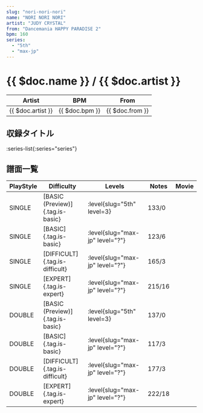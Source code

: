 ```yaml
---
slug: "nori-nori-nori"
name: "NORI NORI NORI"
artist: "JUDY CRYSTAL"
from: "Dancemania HAPPY PARADISE 2"
bpm: 160
series:
  - "5th"
  - "max-jp"
---
```


# {{ $doc.name }} / {{ $doc.artist }}

|Artist|BPM|From|
|------|---|----|
|{{ $doc.artist }}|{{ $doc.bpm }}|{{ $doc.from }}|

## 収録タイトル

:series-list{:series="series"}

## 譜面一覧

|PlayStyle|Difficulty|Levels|Notes|Movie|
|---------|----------|------|-----|-----|
|SINGLE|[BASIC (Preview)]{.tag.is-basic}|:level{slug="5th" level=3}|133/0||
|SINGLE|[BASIC]{.tag.is-basic}|:level{slug="max-jp" level="?"}|123/6||
|SINGLE|[DIFFICULT]{.tag.is-difficult}|:level{slug="max-jp" level="?"}|165/3||
|SINGLE|[EXPERT]{.tag.is-expert}|:level{slug="max-jp" level="?"}|215/16||
|DOUBLE|[BASIC (Preview)]{.tag.is-basic}|:level{slug="5th" level=3}|137/0||
|DOUBLE|[BASIC]{.tag.is-basic}|:level{slug="max-jp" level="?"}|117/3||
|DOUBLE|[DIFFICULT]{.tag.is-difficult}|:level{slug="max-jp" level="?"}|177/3||
|DOUBLE|[EXPERT]{.tag.is-expert}|:level{slug="max-jp" level="?"}|222/18||
